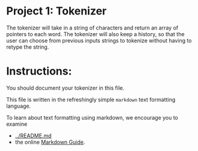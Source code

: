 Project 1: Tokenizer
====================
The tokenizer will take in a string of characters and return an array of pointers to each word. The tokenizer will also keep a history, so that the user can choose from previous inputs strings to tokenize without having to retype the string.

# Instructions:

You should document your tokenizer in this file.

This file is written in the refreshingly simple `markdown` text
formatting language.

To learn about text formatting using markdown, we encourage you to examine 
 - [../README.md](../README.md)
 - the online [Markdown Guide](https://www.markdownguide.org/).
